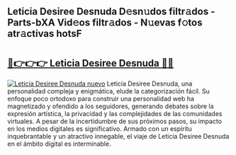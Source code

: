 ## Leticia Desiree Desnuda D𝚎sn𝚞dos filtr𝚊dos - Parts-bXA Vid𝚎os filtr𝚊dos - N𝚞evas f𝚘tos atr𝚊ctivas hotsF

# <h2><a href="http://mb43nns.tromn.icu/?c=Leticia+Desiree+Desnuda">🔗👉👉👉 Leticia Desiree Desnuda 🔗🔗</a></h2>

[![Leticia Desiree Desnuda nuevo](https://i.imgur.com/pEAQMta.gif)](http://mb43nns.tromn.icu/?c=Leticia+Desiree+Desnuda)
Leticia Desiree Desnuda, una personalidad compleja y enigmática, elude la categorización fácil. Su enfoque poco ortodoxo para construir una personalidad web ha magnetizado y ofendido a los seguidores, generando debates sobre la expresión artística, la privacidad y las complejidades de las comunidades virtuales. A pesar de la incertidumbre de sus próximos pasos, su impacto en los medios digitales es significativo. Armado con un espíritu inquebrantable y un atractivo innegable, el viaje de Leticia Desiree Desnuda en el ámbito digital es interminable.
